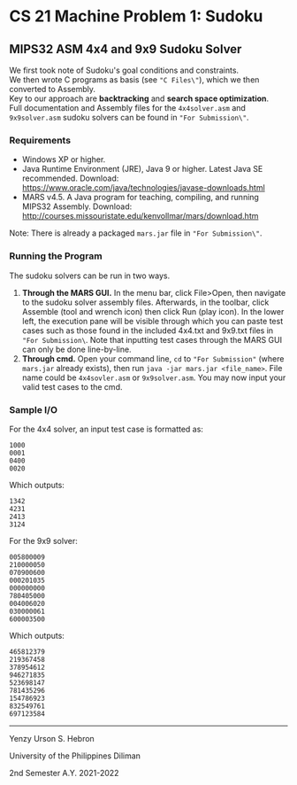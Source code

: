 # **CS 21 Machine Problem 1: Sudoku**

## MIPS32 ASM 4x4 and 9x9 Sudoku Solver
We first took note of Sudoku's goal conditions and constraints.\
We then wrote C programs as basis (see `"C Files\"`), which we then converted to Assembly.\
Key to our approach are **backtracking** and **search space optimization**.\
Full documentation and Assembly files for the `4x4solver.asm` and `9x9solver.asm` sudoku solvers can be found in `"For Submission\"`.
### **Requirements**
- Windows XP or higher.
- Java Runtime Environment (JRE), Java 9 or higher. Latest Java SE recommended. Download: https://www.oracle.com/java/technologies/javase-downloads.html
- MARS v4.5. A Java program for teaching, compiling, and running MIPS32 Assembly. Download: http://courses.missouristate.edu/kenvollmar/mars/download.htm

Note: There is already a packaged `mars.jar` file in `"For Submission\"`.

### **Running the Program**
The sudoku solvers can be run in two ways.

1. **Through the MARS GUI.** In the menu bar, click File>Open, then navigate to the sudoku solver assembly files. Afterwards, in the toolbar, click Assemble (tool and wrench icon) then click Run (play icon). In the lower left, the execution pane will be visible through which you can paste test cases such as those found in the included 4x4.txt and 9x9.txt files in `"For Submission\`. Note that inputting test cases through the MARS GUI can only be done line-by-line.
2. **Through cmd.** Open your command line, `cd` to `"For Submission"` (where `mars.jar` already exists), then run `java -jar mars.jar <file_name>`. File name could be `4x4sovler.asm` or `9x9solver.asm`. You may now input your valid test cases to the cmd. 
### **Sample I/O**
For the 4x4 solver, an input test case is formatted as:
```
1000
0001
0400
0020
```

Which outputs:
```
1342
4231
2413
3124
```

For the 9x9 solver:
```
005800009
210000050
070900600
000201035
000000000
780405000
004006020
030000061
600003500
```
Which outputs:
```
465812379
219367458
378954612
946271835
523698147
781435296
154786923
832549761
697123584
```
---
Yenzy Urson S. Hebron

University of the Philippines Diliman

2nd Semester A.Y. 2021-2022